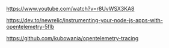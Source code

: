 
https://www.youtube.com/watch?v=r8UvWSX3KA8

https://dev.to/newrelic/instrumenting-your-node-js-apps-with-opentelemetry-5flb

https://github.com/kubowania/opentelemetry-tracing